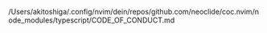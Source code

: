 /Users/akitoshiga/.config/nvim/dein/repos/github.com/neoclide/coc.nvim/node_modules/typescript/CODE_OF_CONDUCT.md